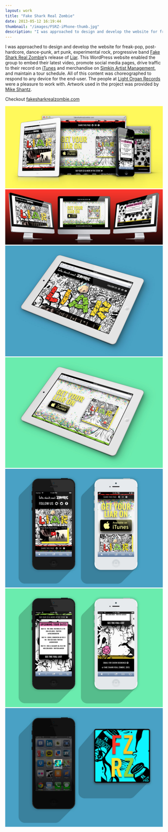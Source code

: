 ```yaml
---
layout: work
title: "Fake Shark Real Zombie"
date: 2013-05-12 16:19:44
thumbnail: "/images/FSRZ-iPhone-thumb.jpg"
description: "I was approached to design and develop the website for freak-pop, post-hardcore, dance-punk, art punk, experimental rock, progressive band Fake Shark Real Zombie’s release of Liar."
---
```

I was approached to design and develop the website for freak-pop, post-hardcore, dance-punk, art punk, experimental rock, progressive band <a href="http://www.fakesharkrealzombie.com/" title="Link to Fake Shark Real Zombie's website" target="_blank">Fake Shark Real Zombie</a>’s release of <a href="https://itunes.apple.com/ca/album/liar/id599166015" title="Link to Fake Shark Real Zombie record Liars on iTunes" target="_blank">Liar</a>. This WordPress website enabled the group to embed their latest video, promote social media pages, drive traffic to their record on <a href="https://itunes.apple.com/ca/album/girls-featuring-steve-bays/id561288437?i=561288555" title="Fake Shark Real Zombie on iTunes" target="_blank">iTunes</a> and merchandise on <a href="http://www.simkinartistmanagement.com/artists/" title="Link to Simkin Artist Management" target="_blank">Simkin Artist Management</a>, and maintain a tour schedule. All of this content was choreographed to respond to any device for the end-user. The people at <a href="http://lightorganrecords.com/" title="Link to Light Organ Records" target="_blank">Light Organ Records</a> were a pleasure to work with. Artwork used in the project was provided by <a href="http://gnargrim.tumblr.com/" title="Mike Shantz website" target="_blank">Mike Shantz</a>.

Checkout <a href="http://www.fakesharkrealzombie.com" title="Link to Fake Shark Real Zombie's website" target="_blank">fakesharkrealzombie.com</a>

<img src="/images/FSRZ-Responsive.jpg" alt="The Fake Shark Real Zombie website is a responsive design" />
<img src="/images/FSRZ-iMac1.jpg" alt="The site goes super wide for desktop computers" />
<img src="/images/FSRZ-iPad-MockUp.jpg" alt="The website is tablet friendly" />
<img src="/images/FSRZ-iPad-MockUp2.jpg" alt="The website is tablet friendly" />
<img src="/images/FSRZ-iPhone.jpg" alt="The website is mobile phone friendly" />
<img src="/images/FSRZ-iPhone2.jpg" alt="The website is mobile phone friendly" />
<img src="/images/FSRZ-Icon-MockUp1.jpg" alt="iOS users can add their website to their home screen for easy access to tour dates" />